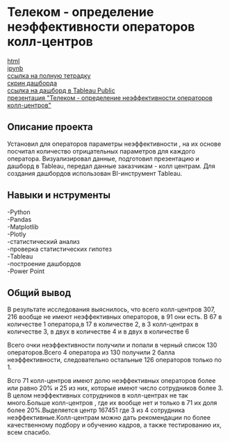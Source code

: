 # Телеком - определение неэффективности операторов колл-центров
[html](https://github.com/Eldarlakec/Portfolio/blob/main/Проект%2013/Телеком%20-%20определение%20неэффективности%20операторов%20колл-центров.html)  
[ipynb](https://github.com/Eldarlakec/Portfolio/blob/main/Проект%2013/Телеком%20-%20определение%20неэффективности%20операторов%20колл-центров.ipynb)  
[ссылка на полную тетрадку](https://cloud.mail.ru/public/gcmM/3JtVFHvbx)  
[скрин дашборда](https://github.com/Eldarlakec/Portfolio/blob/main/Проект%2012/Дашборд.jpg)  
[ссылка на дашборд в Tableau Public](https://public.tableau.com/views/_16894196034480/Dashboard1?:language=en-US&publish=yes&:display_count=n&:origin=viz_share_link)  
[презентация "Телеком - определение неэффективности операторов колл-центров"](https://github.com/Eldarlakec/Portfolio/blob/main/Проект%2013/Телеком%20-%20определение%20неэффективности%20операторов%20колл-центров.pdf)


## Описание проекта
Установил для операторов параметры неэффективности , на их основе посчитал количество отрицательных параметров для каждого оператора. Визуализировал данные, подготовил презентацию и дашборд в Tableau, передал данные заказчикам - колл центрам. Для создания дашбордов использован BI-инструмент Tableau.
## Навыки и нструменты
-Python  
-Pandas  
-Matplotlib  
-Plotly  
-статистический анализ  
-проверка статистических гипотез  
-Tableau    
-построение дашбордов  
-Power Point 
## Общий вывод
В результате исследования выяснилось, что всего колл-центров 307, 216 вообще не имеют неэффективных операторов, в 91 они есть. В 67 в количестве 1 оператора,в 17 в количестве 2, в 3 колл-центрах в количестве 3, в двух в количестве 4 и в двух в количестве 6

Всего очки неэффективности получили и попали в черный список 130 операторов.Всего 4 оператора из 130 получили 2 балла неэффективности, следовательно остальные 126 операторов только по 1.

Всго 71 колл-центров имеют долю неэффективных операторов более или равно 20% и 25 из них, которые имеют число сотрудников более 3. В целом неэффективных сотрудников в колл-центрах не так много.Больше колл-центров , где их вообще нет и только в 71 их доля более 20%.Выделяется центр 167451 где 3 из 4 сотрудника неэффективные.Колл-центрам можно дать рекомендации по более качественному подбору и обучению кадров, а также тестированию их, всем спасибо.
